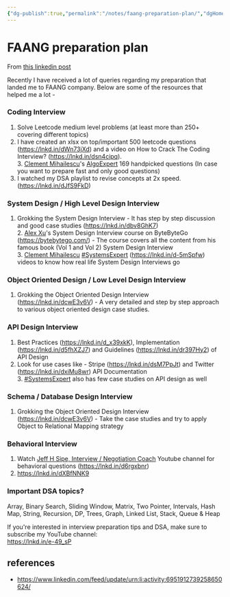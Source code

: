 ```yaml
---
{"dg-publish":true,"permalink":"/notes/faang-preparation-plan/","dgHomeLink":true,"dgPassFrontmatter":false,"dgShowBacklinks":true,"dgShowLocalGraph":true}
---
```


# FAANG preparation plan
From [this linkedin post](https://www.linkedin.com/feed/update/urn:li:activity:6951912739258650624/)


Recently I have received a lot of queries regarding my preparation that landed me to FAANG company. Below are some of the resources that helped me a lot -  
  
### Coding Interview  

1. Solve Leetcode medium level problems (at least more than 250+ covering different topics)  
2. I have created an xlsx on top/important 500 leetcode questions (https://lnkd.in/dWn73jXd) and a video on How to Crack The Coding Interview? (https://lnkd.in/dsn4cipq).   
3. [Clement Mihailescu](https://www.linkedin.com/in/ACoAAAny4vEBcmjr6cQGlpbZ3SaqRLhHxU9P20Q)'s [AlgoExpert](https://www.linkedin.com/company/algoexpert/) 169 handpicked questions (In case you want to prepare fast and only good questions)  
4. I watched my DSA playlist to revise concepts at 2x speed. (https://lnkd.in/dJfS9FkD)  

  
### System Design / High Level Design Interview  

1. Grokking the System Design Interview - It has step by step discussion and good case studies (https://lnkd.in/dbv8GhK7)  
2. [Alex Xu](https://www.linkedin.com/in/ACoAAAJcVUEBpKxeVUb94KnEePlKepfIXeP2RM0)'s System Design Interview course on ByteByteGo (https://bytebytego.com/) - The course covers all the content from his famous book (Vol 1 and Vol 2) System Design Interview  
3. [Clement Mihailescu](https://www.linkedin.com/in/ACoAAAny4vEBcmjr6cQGlpbZ3SaqRLhHxU9P20Q) [#SystemsExpert](https://www.linkedin.com/feed/hashtag/?keywords=systemsexpert&highlightedUpdateUrns=urn%3Ali%3Aactivity%3A6951912739258650624) (https://lnkd.in/d-5mSpfw) videos to know how real life System Design Interviews go   

  
### Object Oriented Design / Low Level Design Interview  

1. Grokking the Object Oriented Design Interview (https://lnkd.in/dcwE3v6V) - A very detailed and step by step approach to various object oriented design case studies.   

  
### API Design Interview  

1. Best Practices (https://lnkd.in/d_x39xkK), Implementation (https://lnkd.in/d5fhXZJ7) and Guidelines (https://lnkd.in/dr397Hy2) of API Design  
2. Look for use cases like - Stripe (https://lnkd.in/dsM7PpJt) and Twitter (https://lnkd.in/dxiMu8wr) API Documentation  
3. [#SystemsExpert](https://www.linkedin.com/feed/hashtag/?keywords=systemsexpert&highlightedUpdateUrns=urn%3Ali%3Aactivity%3A6951912739258650624) also has few case studies on API design as well  

  
### Schema / Database Design Interview  

1. Grokking the Object Oriented Design Interview (https://lnkd.in/dcwE3v6V) - Take the case studies and try to apply Object to Relational Mapping strategy  

  
### Behavioral Interview  

1. Watch [Jeff H Sipe, Interview / Negotiation Coach](https://www.linkedin.com/in/ACoAAADrZ8sBB-Rm7avXWhlNDcbAAP6Cfa1dWDM) Youtube channel for behavioral questions (https://lnkd.in/d6rgxbnr)  
2. https://lnkd.in/dXBfNNK9  

  
### Important DSA topics?  

Array, Binary Search, Sliding Window, Matrix, Two Pointer, Intervals, Hash Map, String, Recursion, DP, Trees, Graph, Linked List, Stack, Queue & Heap  
  
If you're interested in interview preparation tips and DSA, make sure to subscribe my YouTube channel:  
https://lnkd.in/e-49_sP


## references

- <https://www.linkedin.com/feed/update/urn:li:activity:6951912739258650624/>